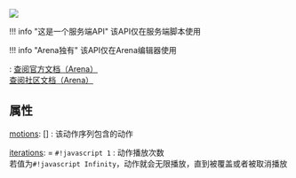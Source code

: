<a href="https://github.com/qndm"><img src="https://img.shields.io/badge/%E8%B4%A1%E7%8C%AE%E8%80%85-qndm-blue"></img></a>

!!! info "这是一个服务端API"
    该API仅在服务端脚本使用

!!! info "Arena独有"
    该API仅在Arena编辑器使用

:   [查阅官方文档（Arena）](https://box3.yuque.com/staff-khn556/wupvz3/grhrvh4gh1s1t7ni)  
    [查阅社区文档（Arena）](https://www.yuque.com/box3lab/api/mddbf91xi6753mxg#YkYO6)

## 属性
[motions](property): [](GameMotionConfig)[]
:   该动作序列包含的动作

[iterations](property): [](number) = `#!javascript 1`
:   动作播放次数  
    若值为`#!javascript Infinity`，动作就会无限播放，直到被覆盖或者被取消播放